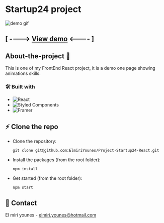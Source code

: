 # Startup24 project

![demo gif](./src/assets/images/demo.gif "demo gif")

## [ ----> [View demo](https://elmiriyounes.github.io/Project-Startup24-React/) <---- ]

## About-the-project 🚀

This is one of my FrontEnd React project, it is a demo one page showing animations skills.

### 🛠 Built with

* ![React](https://img.shields.io/badge/react-%2320232a.svg?style=for-the-badge&logo=react&logoColor=%2361DAFB)
* ![Styled Components](https://img.shields.io/badge/styled--components-DB7093?style=for-the-badge&logo=styled-components&logoColor=white)
* ![Framer](https://img.shields.io/badge/Framer-black?style=for-the-badge&logo=framer&logoColor=blue)


## ⚡️ Clone the repo

* Clone the repository:
    ```gitbash
    git clone git@github.com:ElmiriYounes/Project-Startup24-React.git
    ```

* Install the packages (from the root folder):
    ```gitbash
    npm install
    ```

* Get started (from the root folder):
    ```gitbash
    npm start
    ```

## 💬 Contact

El miri younes - elmiri.younes@hotmail.com